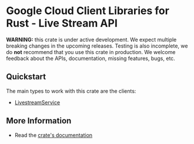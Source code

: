 # Google Cloud Client Libraries for Rust - Live Stream API

<!-- Code generated by sidekick. DO NOT EDIT. -->

**WARNING:** this crate is under active development. We expect multiple breaking
changes in the upcoming releases. Testing is also incomplete, we do **not**
recommend that you use this crate in production. We welcome feedback about the
APIs, documentation, missing features, bugs, etc.

## Quickstart

The main types to work with this crate are the clients:

- [LivestreamService]

## More Information

- Read the [crate's documentation](https://docs.rs/google-cloud-video-livestream-v1/latest/google-cloud-video-livestream-v1)

[LivestreamService]: https://docs.rs/google-cloud-video-livestream-v1/latest/google_cloud_video_livestream_v1/client/struct.LivestreamService.html
